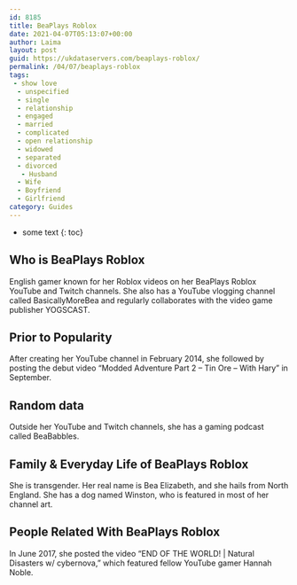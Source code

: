 ```yaml
---
id: 8185
title: BeaPlays Roblox
date: 2021-04-07T05:13:07+00:00
author: Laima
layout: post
guid: https://ukdataservers.com/beaplays-roblox/
permalink: /04/07/beaplays-roblox
tags:
 - show love
  - unspecified
  - single
  - relationship
  - engaged
  - married
  - complicated
  - open relationship
  - widowed
  - separated
  - divorced
   - Husband
  - Wife
  - Boyfriend
  - Girlfriend
category: Guides
---
```


* some text
{: toc}


## Who is BeaPlays Roblox
                  
                  
                  
English gamer known for her Roblox videos on her BeaPlays Roblox YouTube and Twitch channels. She also has a YouTube vlogging channel called BasicallyMoreBea and regularly collaborates with the video game publisher YOGSCAST. 
                  
              
            
              
            
                
                
                
## Prior to Popularity
                  
                  
                  
After creating her YouTube channel in February 2014, she followed by posting the debut video &#8220;Modded Adventure Part 2 &#8211; Tin Ore &#8211; With Hary&#8221; in September. 
                  
              
            
              
            
                
                
                
## Random data
                  
                  
                  
Outside her YouTube and Twitch channels, she has a gaming podcast called BeaBabbles. 
                  
              
            
              
            
                
                
                
## Family & Everyday Life of BeaPlays Roblox
                  
                  
                  
She is transgender. Her real name is Bea Elizabeth, and she hails from North England. She has a dog named Winston, who is featured in most of her channel art.
                  
              
            
              
            
                
                
                
## People Related With BeaPlays Roblox
                  
                  
                  
In June 2017, she posted the video &#8220;END OF THE WORLD! | Natural Disasters w/ cybernova,&#8221; which featured fellow YouTube gamer Hannah Noble. 
                  
              
            
              
            
                
              
            
              
              
            
            
              
            
          
          
          